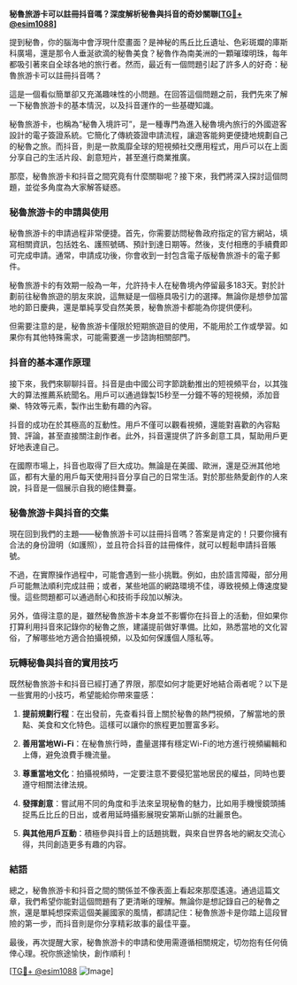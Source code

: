 **秘魯旅游卡可以註冊抖音嗎？深度解析秘魯與抖音的奇妙關聯[[TG💪+ @esim1088](https://t.me/s/esim1088)]**

提到秘魯，你的腦海中會浮現什麼畫面？是神秘的馬丘比丘遺址、色彩斑斕的庫斯科廣場，還是那令人垂涎欲滴的秘魯美食？秘魯作為南美洲的一顆璀璨明珠，每年都吸引著來自全球各地的旅行者。然而，最近有一個問題引起了許多人的好奇：秘魯旅游卡可以註冊抖音嗎？

這是一個看似簡單卻又充滿趣味性的小問題。在回答這個問題之前，我們先來了解一下秘魯旅游卡的基本情況，以及抖音運作的一些基礎知識。

秘魯旅游卡，也稱為“秘魯入境許可”，是一種專門為進入秘魯境內旅行的外國遊客設計的電子簽證系統。它簡化了傳統簽證申請流程，讓遊客能夠更便捷地規劃自己的秘魯之旅。而抖音，則是一款風靡全球的短視頻社交應用程式，用戶可以在上面分享自己的生活片段、創意短片，甚至進行商業推廣。

那麼，秘魯旅游卡和抖音之間究竟有什麼關聯呢？接下來，我們將深入探討這個問題，並從多角度為大家解答疑惑。

### 秘魯旅游卡的申請與使用

秘魯旅游卡的申請過程非常便捷。首先，你需要訪問秘魯政府指定的官方網站，填寫相關資訊，包括姓名、護照號碼、預計到達日期等。然後，支付相應的手續費即可完成申請。通常，申請成功後，你會收到一封包含電子版秘魯旅游卡的電子郵件。

秘魯旅游卡的有效期一般為一年，允許持卡人在秘魯境內停留最多183天。對於計劃前往秘魯旅遊的朋友來說，這無疑是一個極具吸引力的選擇。無論你是想參加當地的節日慶典，還是單純享受自然美景，秘魯旅游卡都能為你提供便利。

但需要注意的是，秘魯旅游卡僅限於短期旅遊目的使用，不能用於工作或學習。如果你有其他特殊需求，可能需要進一步諮詢相關部門。

### 抖音的基本運作原理

接下來，我們來聊聊抖音。抖音是由中國公司字節跳動推出的短視頻平台，以其強大的算法推薦系統聞名。用戶可以通過錄製15秒至一分鐘不等的短視頻，添加音樂、特效等元素，製作出生動有趣的內容。

抖音的成功在於其極高的互動性。用戶不僅可以觀看視頻，還能對喜歡的內容點贊、評論，甚至直接關注創作者。此外，抖音還提供了許多創意工具，幫助用戶更好地表達自己。

在國際市場上，抖音也取得了巨大成功。無論是在美國、歐洲，還是亞洲其他地區，都有大量的用戶每天使用抖音分享自己的日常生活。對於那些熱愛創作的人來說，抖音是一個展示自我的絕佳舞臺。

### 秘魯旅游卡與抖音的交集

現在回到我們的主題——秘魯旅游卡可以註冊抖音嗎？答案是肯定的！只要你擁有合法的身份證明（如護照），並且符合抖音的註冊條件，就可以輕鬆申請抖音賬號。

不過，在實際操作過程中，可能會遇到一些小挑戰。例如，由於語言障礙，部分用戶可能無法順利完成註冊；或者，某些地區的網路環境不佳，導致視頻上傳速度變慢。這些問題都可以通過耐心和技術手段加以解決。

另外，值得注意的是，雖然秘魯旅游卡本身並不影響你在抖音上的活動，但如果你打算利用抖音來記錄你的秘魯之旅，建議提前做好準備。比如，熟悉當地的文化習俗，了解哪些地方適合拍攝視頻，以及如何保護個人隱私等。

### 玩轉秘魯與抖音的實用技巧

既然秘魯旅游卡和抖音已經打通了界限，那麼如何才能更好地結合兩者呢？以下是一些實用的小技巧，希望能給你帶來靈感：

1. **提前規劃行程**：在出發前，先查看抖音上關於秘魯的熱門視頻，了解當地的景點、美食和文化特色。這樣可以讓你的旅程更加豐富多彩。
   
2. **善用當地Wi-Fi**：在秘魯旅行時，盡量選擇有穩定Wi-Fi的地方進行視頻編輯和上傳，避免浪費手機流量。

3. **尊重當地文化**：拍攝視頻時，一定要注意不要侵犯當地居民的權益，同時也要遵守相關法律法規。

4. **發揮創意**：嘗試用不同的角度和手法來呈現秘魯的魅力，比如用手機慢鏡頭捕捉馬丘比丘的日出，或者用延時攝影展現安第斯山脈的壯麗景色。

5. **與其他用戶互動**：積極參與抖音上的話題挑戰，與來自世界各地的網友交流心得，共同創造更多有趣的内容。

### 結語

總之，秘魯旅游卡和抖音之間的關係並不像表面上看起來那麼遙遠。通過這篇文章，我們希望你能對這個問題有了更清晰的理解。無論你是想記錄自己的秘魯之旅，還是單純想探索這個美麗國家的風情，都請記住：秘魯旅游卡是你踏上這段冒險的第一步，而抖音則是你分享精彩故事的最佳平臺。

最後，再次提醒大家，秘魯旅游卡的申請和使用需遵循相關規定，切勿抱有任何僥倖心理。祝你旅途愉快，創作順利！

[[TG💪+ @esim1088](https://t.me/s/esim1088) ![Image](https://i.postimg.cc/4NQfJmqS/Snipaste-2025-05-13-00-14-12.png)]